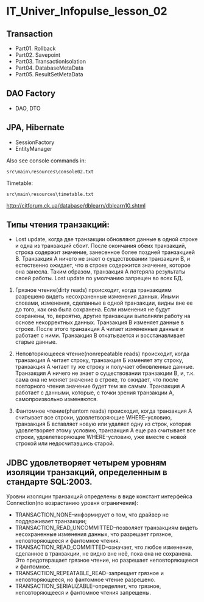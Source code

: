 # IT_Univer_Infopulse_lesson_02
## Transaction
  - Part01. Rollback   
  - Part02. Savepoint
  - Part03. TransactionIsolation
  - Part04. DatabaseMetaData
  - Part05. ResultSetMetaData
## DAO Factory
  - DAO, DTO
## JPA, Hibernate
  - SessionFactory
  - EntityManager

Also see console commands in:

    src\main\resources\console02.txt

Timetable:

	src\main\resources\timetable.txt

http://citforum.ck.ua/database/dblearn/dblearn10.shtml
## Типы чтения транзакций:
- Lost update, когда две транзакции обновляют данные в одной строке и одна из транзакций сбоит.
После окончания обеих транзакций, строка  содержит значение, занесенное более поздней транзакцией B. Транзакция A ничего не знает о существовании транзакции B, и естественно ожидает, что в строке содержится значение, которое она занесла. Таким образом, транзакция A потеряла результаты своей работы.
Lost update по умолчанию запрещен во всех БД.
1. Грязное чтение(dirty reads) происходит, когда транзакциям разрешено видеть несохраненные изменения данных.
   Иными словами, изменения, сделанные в одной транзакции, видны вне ее до того, как она была сохранена. 
   Если изменения не будут сохранены, то, вероятно, другие транзакции выполняли работу на основе некорректных данных.
   Транзакция B изменяет данные в строке. После этого транзакция A читает измененные данные и работает с ними. Транзакция B откатывается и восстанавливает старые данные.

2. Неповторяющееся чтение(nonrepeatable reads) происходит, когда транзакция А читает строку, транзакция Б изменяет эту строку, транзакция А читает ту же строку и получает обновленные данные.
   Транзакция A ничего не знает о существовании транзакции B, и, т.к. сама она не меняет значение в строке, то ожидает, что после повторного чтения значение будет тем же самым.
   Транзакция A работает с данными, которые, с точки зрения транзакции A, самопроизвольно изменяются.

3. Фантомное чтение(phantom reads) происходит, когда транзакция А считывает все строки, удовлетворяющие WHERE-условию, транзакция Б вставляет новую или удаляет одну из строк, которая удовлетворяет этому условию, транзакция А еще раз считывает все строки, удовлетворяющие WHERE-условию, уже вместе с новой строкой или недосчитавшись старой.

## JDBC удовлетворяет четырем уровням изоляции транзакций, определенным в стандарте SQL:2003.
Уровни изоляции транзакций определены в виде констант интерфейса Connection(по возрастанию уровня ограничения):
- TRANSACTION_NONE–информирует о том, что драйвер не поддерживает транзакции;
- TRANSACTION_READ_UNCOMMITTED–позволяет транзакциям видеть несохраненные изменения данных, что разрешает грязное, неповторяющееся и фантомное чтения.
- TRANSACTION_READ_COMMITTED–означает, что любое изменение, сделанное в транзакции, не видно вне неё, пока она не сохранена. Это предотвращает грязное чтение, но разрешает неповторяющееся и фантомное.
- TRANSACTION_REPEATABLE_READ–запрещает грязное и неповторяющееся, но фантомное чтение разрешено.
- TRANSACTION_SERIALIZABLE–определяет, что грязное, неповторяющееся и фантомное чтения запрещены.